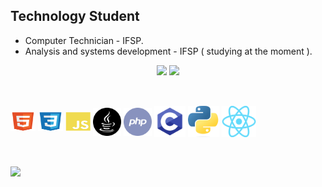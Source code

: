 ## Technology Student

- Computer Technician - IFSP. 
- Analysis and systems development - IFSP ( studying at the moment ).


 
<div align="center">
  <img height="160em" src="https://github-readme-stats.vercel.app/api?username=giovannalauraa&show_icons=true&theme=tokyonight&include_all_commits=true&count_private=true"/>
  <img height="160em" src="https://github-readme-stats.vercel.app/api/top-langs/?username=giovannalauraa&layout=compact&langs_count=7&theme=tokyonight"/>
</div>

##

<div style="display: inline_block"><br>
     <img align="center" alt="Jovs-HTML" height="30" width="40" src="https://raw.githubusercontent.com/devicons/devicon/master/icons/html5/html5-original.svg">
     <img align="center" alt="Jovs-CSS" height="30" width="40" src="https://raw.githubusercontent.com/devicons/devicon/master/icons/css3/css3-original.svg">
     <img align="center" alt="Jovs-Js" height="30" width="40" src="https://raw.githubusercontent.com/devicons/devicon/master/icons/javascript/javascript-plain.svg">
     <img align="center" alt="Jovs-Java" height="45" width="45" src="https://github.com/giovannalauraa/giovannalauraa/blob/87bc48f4e28d6c6495810f7077bac0b11234892c/javaimg.png">
     <img align="center" alt="Jovs-php" height="45" width="45" src="https://github.com/giovannalauraa/giovannalauraa/blob/16fc8d165152b7e2a78756675f5da4139f839a5c/php-img-2.png">
<!-- <img align="center" alt="Jovs-vue" height="40" width="40" src="https://github.com/giovannalauraa/giovannalauraa/blob/a2d7eeae84ecef2b19d14c397e3fdaa150b7867b/vue-2-removebg-preview.png">
     <img align="center" alt="Jovs-spring-boot" height="50" width="50" src="https://github.com/giovannalauraa/giovannalauraa/blob/c3010900786f4e0fe32bd6978da1a0b823185b6c/spring-boot-removebg-preview.png"> -->
     <img align="center" alt="Joji-c" height="50" width="50" src="https://github.com/giovannalauraa/giovannalauraa/blob/main/c.png">
     <img align="center" alt="Joji-c" height="50" width="50" src="https://github.com/giovannalauraa/giovannalauraa/blob/main/Python-logo-notext.svg.png">
     <img align="center" alt="Joji-c" height="50" width="55" src="https://github.com/giovannalauraa/giovannalauraa/blob/main/React-icon.svg.png"> 
</div>

##
  
<div>
  <br>
  <a href = "mailto:giovanna.laura@aluno.ifsp.edu.br"><img src="https://img.shields.io/badge/Gmail-D14836?style=for-the-badge&logo=gmail&logoColor=white" target="_blank"></a>
</div>
